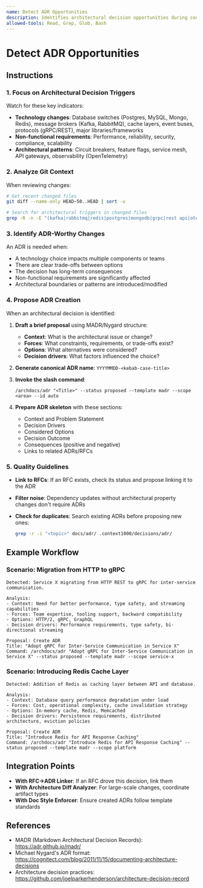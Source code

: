 ```yaml
---
name: Detect ADR Opportunities
description: Identifies architectural decision opportunities during code reviews and changes. Use proactively when reviewing git diffs, commits, or mentions of database migrations, message brokers, caching, protocols, or NFRs (reliability, scalability, security).
allowed-tools: Read, Grep, Glob, Bash
---
```


# Detect ADR Opportunities

## Instructions

### 1. Focus on Architectural Decision Triggers

Watch for these key indicators:

- **Technology changes**: Database switches (Postgres, MySQL, Mongo, Redis), message brokers (Kafka, RabbitMQ), cache layers, event buses, protocols (gRPC/REST), major libraries/frameworks
- **Non-functional requirements**: Performance, reliability, security, compliance, scalability
- **Architectural patterns**: Circuit breakers, feature flags, service mesh, API gateways, observability (OpenTelemetry)

### 2. Analyze Git Context

When reviewing changes:

```bash
# Get recent changed files
git diff --name-only HEAD~50..HEAD | sort -u

# Search for architectural triggers in changed files
grep -R -n -E "(kafka|rabbitmq|redis|postgres|mongodb|grpc|rest api|otel|opentelemetry|feature flag|circuit breaker|service mesh|api gateway|load balanc|rate limit)" <files>
```

### 3. Identify ADR-Worthy Changes

An ADR is needed when:

- A technology choice impacts multiple components or teams
- There are clear trade-offs between options
- The decision has long-term consequences
- Non-functional requirements are significantly affected
- Architectural boundaries or patterns are introduced/modified

### 4. Propose ADR Creation

When an architectural decision is identified:

1. **Draft a brief proposal** using MADR/Nygard structure:
   - **Context**: What is the architectural issue or change?
   - **Forces**: What constraints, requirements, or trade-offs exist?
   - **Options**: What alternatives were considered?
   - **Decision drivers**: What factors influenced the choice?

2. **Generate canonical ADR name**: `YYYYMMDD-<kebab-case-title>`

3. **Invoke the slash command**:

   ```
   /archdocs/adr "<Title>" --status proposed --template madr --scope <area> --id auto
   ```

4. **Prepare ADR skeleton** with these sections:
   - Context and Problem Statement
   - Decision Drivers
   - Considered Options
   - Decision Outcome
   - Consequences (positive and negative)
   - Links to related ADRs/RFCs

### 5. Quality Guidelines

- **Link to RFCs**: If an RFC exists, check its status and propose linking it to the ADR
- **Filter noise**: Dependency updates without architectural property changes don't require ADRs
- **Check for duplicates**: Search existing ADRs before proposing new ones:

  ```bash
  grep -r -i "<topic>" docs/adr/ .context1000/decisions/adr/
  ```

## Example Workflow

### Scenario: Migration from HTTP to gRPC

```
Detected: Service X migrating from HTTP REST to gRPC for inter-service communication.

Analysis:
- Context: Need for better performance, type safety, and streaming capabilities
- Forces: Team expertise, tooling support, backward compatibility
- Options: HTTP/2, gRPC, GraphQL
- Decision drivers: Performance requirements, type safety, bi-directional streaming

Proposal: Create ADR
Title: "Adopt gRPC for Inter-Service Communication in Service X"
Command: /archdocs/adr "Adopt gRPC for Inter-Service Communication in Service X" --status proposed --template madr --scope service-x
```

### Scenario: Introducing Redis Cache Layer

```
Detected: Addition of Redis as caching layer between API and database.

Analysis:
- Context: Database query performance degradation under load
- Forces: Cost, operational complexity, cache invalidation strategy
- Options: In-memory cache, Redis, Memcached
- Decision drivers: Persistence requirements, distributed architecture, eviction policies

Proposal: Create ADR
Title: "Introduce Redis for API Response Caching"
Command: /archdocs/adr "Introduce Redis for API Response Caching" --status proposed --template madr --scope platform
```

## Integration Points

- **With RFC→ADR Linker**: If an RFC drove this decision, link them
- **With Architecture Diff Analyzer**: For large-scale changes, coordinate artifact types
- **With Doc Style Enforcer**: Ensure created ADRs follow template standards

## References

- MADR (Markdown Architectural Decision Records): <https://adr.github.io/madr/>
- Michael Nygard's ADR format: <https://cognitect.com/blog/2011/11/15/documenting-architecture-decisions>
- Architecture decision practices: <https://github.com/joelparkerhenderson/architecture-decision-record>
